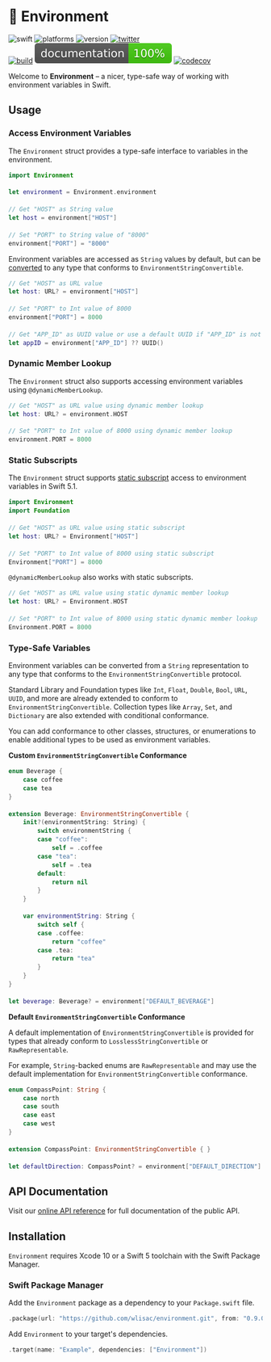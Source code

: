 # 🌳 Environment

![swift](https://img.shields.io/badge/Swift-5.0%20%7C%205.1-orange.svg)
![platforms](https://img.shields.io/badge/platforms-macOS%20%7C%20Linux%20%7C%20iOS%20%7C%20tvOS%20%7C%20watchOS-lightgrey.svg)
![version](https://img.shields.io/badge/version-0.9.0-blue.svg)
[![twitter](https://img.shields.io/badge/twitter-@wlisac-blue.svg)](https://twitter.com/wlisac)
<br>
[![build](https://travis-ci.com/wlisac/environment.svg?branch=master)](https://travis-ci.com/wlisac/environment)
[![jazzy](https://raw.githubusercontent.com/wlisac/environment/gh-pages/badge.svg?sanitize=true)](http://wlisac.github.io/environment)
[![codecov](https://img.shields.io/codecov/c/github/wlisac/environment)](https://codecov.io/gh/wlisac/environment)

Welcome to **Environment** – a nicer, type-safe way of working with environment variables in Swift.

## Usage

### Access Environment Variables

The `Environment` struct provides a type-safe interface to variables in the environment.

```swift
import Environment

let environment = Environment.environment

// Get "HOST" as String value
let host = environment["HOST"]

// Set "PORT" to String value of "8000"
environment["PORT"] = "8000"
```

Environment variables are accessed as `String` values by default, but can be [converted](#type-safe-variables) to any type that conforms to `EnvironmentStringConvertible`.

```swift
// Get "HOST" as URL value
let host: URL? = environment["HOST"]

// Set "PORT" to Int value of 8000
environment["PORT"] = 8000

// Get "APP_ID" as UUID value or use a default UUID if "APP_ID" is not set
let appID = environment["APP_ID"] ?? UUID()
```

### Dynamic Member Lookup

The `Environment` struct also supports accessing environment variables using `@dynamicMemberLookup`.

```swift
// Get "HOST" as URL value using dynamic member lookup
let host: URL? = environment.HOST

// Set "PORT" to Int value of 8000 using dynamic member lookup
environment.PORT = 8000
```

### Static Subscripts

The `Environment` struct supports [static subscript](https://github.com/apple/swift-evolution/blob/master/proposals/0254-static-subscripts.md) access to environment variables in Swift 5.1.

```swift
import Environment
import Foundation

// Get "HOST" as URL value using static subscript
let host: URL? = Environment["HOST"]

// Set "PORT" to Int value of 8000 using static subscript
Environment["PORT"] = 8000
```

`@dynamicMemberLookup` also works with static subscripts.

```swift
// Get "HOST" as URL value using static dynamic member lookup
let host: URL? = Environment.HOST

// Set "PORT" to Int value of 8000 using static dynamic member lookup
Environment.PORT = 8000
```

### Type-Safe Variables

Environment variables can be converted from a `String` representation to any type that conforms to the `EnvironmentStringConvertible` protocol.

Standard Library and Foundation types like `Int`, `Float`, `Double`, `Bool`, `URL`, `UUID`, and more are already extended to conform to `EnvironmentStringConvertible`. Collection types like  `Array`, `Set`, and `Dictionary` are also extended with conditional conformance.

You can add conformance to other classes, structures, or enumerations to enable additional types to be used as environment variables.

**Custom `EnvironmentStringConvertible` Conformance**

```swift
enum Beverage {
    case coffee
    case tea
}

extension Beverage: EnvironmentStringConvertible {
    init?(environmentString: String) {
        switch environmentString {
        case "coffee":
            self = .coffee
        case "tea":
            self = .tea
        default:
            return nil
        }
    }
    
    var environmentString: String {
        switch self {
        case .coffee:
            return "coffee"
        case .tea:
            return "tea"
        }
    }
}

let beverage: Beverage? = environment["DEFAULT_BEVERAGE"]
```

**Default `EnvironmentStringConvertible` Conformance**

A default implementation of `EnvironmentStringConvertible` is provided for types that already conform to `LosslessStringConvertible` or `RawRepresentable`.

For example, `String`-backed enums are `RawRepresentable` and may use the default implementation for `EnvironmentStringConvertible` conformance.

```swift
enum CompassPoint: String {
    case north
    case south
    case east
    case west
}

extension CompassPoint: EnvironmentStringConvertible { }

let defaultDirection: CompassPoint? = environment["DEFAULT_DIRECTION"]
```

## API Documentation

Visit our [online API reference](https://wlisac.github.io/environment) for full documentation of the public API.

## Installation

`Environment` requires Xcode 10 or a Swift 5 toolchain with the Swift Package Manager. 

### Swift Package Manager

Add the `Environment` package as a dependency to your `Package.swift` file.

```swift
.package(url: "https://github.com/wlisac/environment.git", from: "0.9.0")
```

Add `Environment` to your target's dependencies.

```swift
.target(name: "Example", dependencies: ["Environment"])
```
